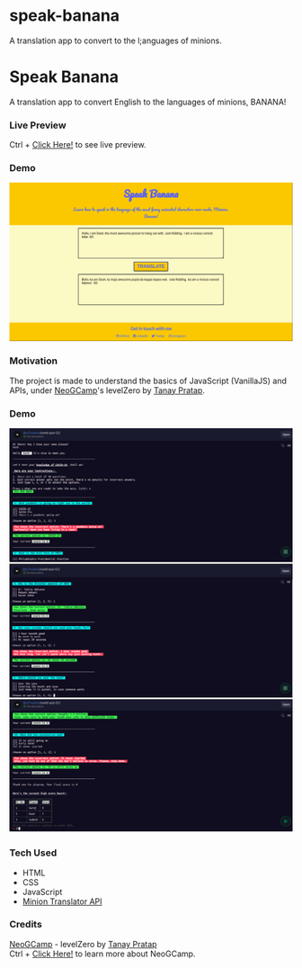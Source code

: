 # speak-banana
A translation app to convert to the l;anguages of minions.


# Speak Banana
A translation app to convert English to the languages of minions, BANANA!

### Live Preview
Ctrl + [Click Here!](https://dash-speak-banana.netlify.app/) to see live preview.

### Demo
![Demo 1 pic](https://github.com/thesudeshdas/speak-banana/blob/master/demo/demo1.png)

### Motivation
The project is made to understand the basics of JavaScript (VanillaJS) and APIs, under [NeoGCamp](https://neog.camp/)'s levelZero by [Tanay Pratap](https://tanaypratap.com/).

### Demo
![Demo 1 pic](https://github.com/thesudeshdas/covid-19-quiz/blob/master/demo/demo1.png)
![Demo 2 pic](https://github.com/thesudeshdas/covid-19-quiz/blob/master/demo/demo2.png)
![Demo 3 pic](https://github.com/thesudeshdas/covid-19-quiz/blob/master/demo/demo3.png)

### Tech Used
* HTML
* CSS
* JavaScript
* [Minion Translator API](https://funtranslations.com/api/minion)

### Credits
[NeoGCamp](https://neog.camp/) - levelZero by [Tanay Pratap](https://tanaypratap.com/) <br>
Ctrl + [Click Here!](https://neog.camp/) to learn more about NeoGCamp.
